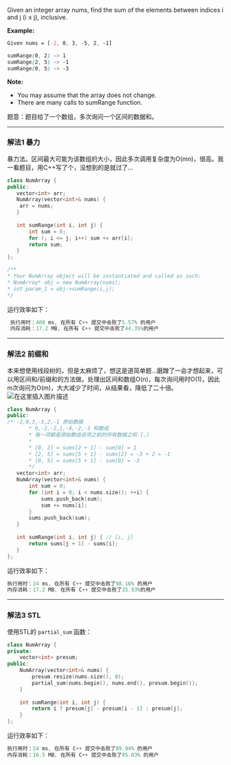 Given an integer array nums, find the sum of the elements between indices i and j (i ≤ j), inclusive.

**Example:**
```css
Given nums = [-2, 0, 3, -5, 2, -1]

sumRange(0, 2) -> 1
sumRange(2, 5) -> -1
sumRange(0, 5) -> -3
```
**Note:**

-    You may assume that the array does not change.
 -   There are many calls to sumRange function.

题意：题目给了一个数组，多次询问一个区间的数据和。

---
### 解法1 暴力 
暴力法。区间最大可能为该数组的大小，因此多次调用复杂度为O(mn)，很高。我一看题目，用C++写了个，没想到的是就过了...

```cpp
class NumArray {
public:
   vector<int> arr;
   NumArray(vector<int>& nums) {   
   	arr = nums; 
   }
   
   int sumRange(int i, int j) {  
       int sum = 0;
       for (; i <= j; i++) sum += arr[i];
       return sum; 
   }
};

/**
* Your NumArray object will be instantiated and called as such:
* NumArray* obj = new NumArray(nums);
* int param_1 = obj->sumRange(i,j);
*/
```
运行效率如下：
```cpp
 执行用时：408 ms, 在所有 C++ 提交中击败了5.57% 的用户 
 内存消耗：17.2 MB, 在所有 C++ 提交中击败了44.35%的用户
 ```
 
--- 
### 解法2 前缀和 
本来想使用线段树的，但是太麻烦了，想这是道简单题...磨蹭了一会才想起来，可以用区间和/前缀和的方法做。处理出区间和数组O(n)，每次询问用时O(1)，因此m次询问为O(m)，大大减少了时间，从结果看，降低了二十倍。
     ![在这里插入图片描述](https://img-blog.csdnimg.cn/20200215183127313.png?x-oss-process=image/watermark,type_ZmFuZ3poZW5naGVpdGk,shadow_10,text_aHR0cHM6Ly9ibG9nLmNzZG4ubmV0L215UmVhbGl6YXRpb24=,size_16,color_FFFFFF,t_70)

```cpp
class NumArray {
public:
/* -2,0,3,-5,2,-1 原始数据
       * 0,-2,-2,1,-4,-2,-3 和数组 
       * 每一项都是原始数组该项之前的所有数据之和 [,)
       * 
       * [0, 2] = sums[2 + 1] - sum[0] = 1
       * [2, 5] = sums[5 + 1] - sums[2] = -3 + 2 = -1
       * [0, 5] = sums[5 + 1] - sum[0] = -3
       */
   vector<int> arr;
   NumArray(vector<int>& nums) {   
       int sum = 0;
       for (int i = 0; i < nums.size(); ++i) {
           sums.push_back(sum); 
           sum += nums[i];  
       }
       sums.push_back(sum);
   }
   
   int sumRange(int i, int j) { // [i, j]
       return sums[j + 1] - sums[i]; 
   }
}; 
```
运行效率如下：
```cpp
执行用时：24 ms, 在所有 C++ 提交中击败了98.16% 的用户
内存消耗：17.2 MB, 在所有 C++ 提交中击败了35.93%的用户
```
---
### 解法3 STL
使用STL的 `partial_sum` 函数：
```cpp
class NumArray {
private:
    vector<int> presum;
public:
    NumArray(vector<int>& nums) {
        presum.resize(nums.size(), 0);
        partial_sum(nums.begin(), nums.end(), presum.begin());
    }
    
    int sumRange(int i, int j) {
        return i ? presum[j] - presum[i - 1] : presum[j];
    }
}; 
```
运行效率如下：
```cpp
执行用时：24 ms, 在所有 C++ 提交中击败了89.94% 的用户
内存消耗：16.5 MB, 在所有 C++ 提交中击败了95.03% 的用户
```
